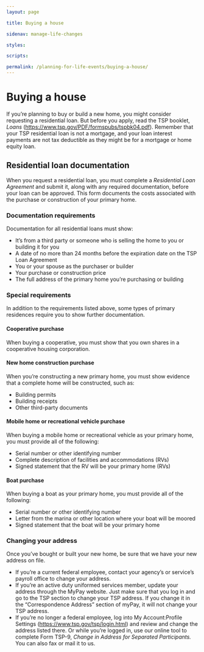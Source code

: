 ```yaml
---
layout: page

title: Buying a house

sidenav: manage-life-changes

styles:

scripts:

permalink: /planning-for-life-events/buying-a-house/
---
```


# Buying a house

If you’re planning to buy or build a new home, you might consider requesting a residential loan. But before you apply, read the TSP booklet, *Loans* (https://www.tsp.gov/PDF/formspubs/tspbk04.pdf). Remember that your TSP residential loan is not a mortgage, and your loan interest payments are not tax deductible as they might be for a mortgage or home equity loan.

## Residential loan documentation

When you request a residential loan, you must complete a *Residential Loan Agreement* and submit it, along with any required documentation, before your loan can be approved. This form documents the costs associated with the purchase or construction of your primary home.

### Documentation requirements
Documentation for all residential loans must show:
+ It’s from a third party or someone who is selling the home to you or building it for you
+ A date of no more than 24 months before the expiration date on the TSP Loan Agreement
+ You or your spouse as the purchaser or builder
+ Your purchase or construction price
+ The full address of the primary home you’re purchasing or building

### Special requirements
In addition to the requirements listed above, some types of primary residences require you to show further documentation. 
 
#### Cooperative purchase
When buying a cooperative, you must show that you own shares in a cooperative housing corporation.

#### New home construction purchase
When you’re constructing a new primary home, you must show evidence that a complete home will be constructed, such as:
+ Building permits
+ Building receipts
+ Other third-party documents

#### Mobile home or recreational vehicle purchase
When buying a mobile home or recreational vehicle as your primary home, you must provide all of the following:
+ Serial number or other identifying number
+ Complete description of facilities and accommodations (RVs)
+ Signed statement that the RV will be your primary home (RVs)

#### Boat purchase
When buying a boat as your primary home, you must provide all of the following:
+ Serial number or other identifying number
+ Letter from the marina or other location where your boat will be moored
+ Signed statement that the boat will be your primary home

### Changing your address
Once you’ve bought or built your new home, be sure that we have your new address on file. 
+ If you’re a current federal employee, contact your agency’s or service’s payroll office to change your address. 
+ If you’re an active duty uniformed services member, update your address through the MyPay website. Just make sure that you log in and go to the TSP section to change your TSP address. If you change it in the “Correspondence Address” section of myPay, it will not change your TSP address.
+ If you’re no longer a federal employee, log into My Account:Profile Settings (https://www.tsp.gov/tsp/login.html) and review and change the address listed there. Or while you’re logged in, use our online tool to complete Form TSP-9, *Change in Address for Separated Participants.* You can also fax or mail it to us.




<!-- CONTENT END -->
